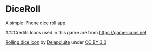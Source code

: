 # DiceRoll

A simple iPhone dice roll app.

###Credits
Icons used in this game are from https://game-icons.net

[Rolling dice icon](https://game-icons.net/1x1/delapouite/rolling-dices.html) by [Delapoluite](https://delapouite.com/) under [CC BY 3.0](https://creativecommons.org/licenses/by/3.0/)

